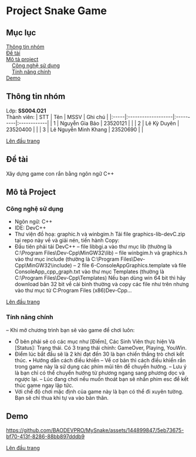 # Project Snake Game
<a name="top"><a>
## Mục lục

[Thông tin nhóm](#info)\
[Đề tài](#topic)\
[Mô tả project](#project)\
&nbsp;&nbsp;&nbsp; [Công nghệ sử dụng](#use)\
&nbsp;&nbsp;&nbsp; [Tính năng chính](#main-feature)\
[Demo](#demo)

## Thông tin nhóm <a name="info"></a>

Lớp: **SS004.O21** \
Thành viên:
| STT  | Tên                | MSSV      | Ghi chú     |
|:-----|:-------------------|:----------|:------------|
|  1   |   Nguyễn Gia Bảo   | 23520121  |  |
|  2   |    Lê Kỳ Duyên     | 23520400  |             |
|  3   |  Lê Nguyễn Minh Khang | 23520690  |             |

[Lên đầu trang](#top)
## Đề tài <a name="topic"></a>

Xây dựng game con rắn bằng ngôn ngữ C++

## Mô tả Project <a name="project"></a>

### Công nghệ sử dụng <a name="use"></a>
- Ngôn ngữ: C++
- IDE: DevC++
- Thư viện đồ hoạ: graphic.h và winbgim.h
Tải file graphics-lib-devC.zip tại repo này về và giải nén, tiến hành
Copy:
- Đầu tiên phải tải DevC++
– file libbgi.a vào thư mục lib (thường là C:\Program Files\Dev-Cpp\MinGW32\lib)
– file winbgim.h và graphics.h vào thư mục include (thường là C:\Program Files\Dev-Cpp\MinGW32\include)
– 2 file 6-ConsoleAppGraphics.template và file ConsoleApp_cpp_graph.txt vào thư mục Templates (thường là C:\Program Files\Dev-Cpp\Templates)
Nếu bạn dùng win 64 bit thì hãy download bản 32 bit về cài bình thường và copy các file như trên nhưng vào thư mục từ C:Program Files (x86)Dev-Cpp…

[Lên đầu trang](#top)
### Tính năng chính <a name="main-feature"></a>
– Khi mở chương trình bạn sẽ vào game để chơi luôn:
- Ở bên phải sẽ có các mục như [Điểm], Các Sinh Viên thực hiện Và [Status]: Trạng thái. Có 3 trạng thái chính: GameOver, Playing, YouWin.
- Điểm lúc bắt đầu sẽ là 2 khi đạt đến 30 là bạn chiến thắng trò chơi kết thúc.
• Hướng dẫn cách điều khiển
– Về cơ bản thì cách điều khiển rắn trong game này là sử dụng các phím mũi tên để chuyển hướng.
– Lưu ý là bạn chỉ có thể chuyển hướng từ phương ngang sang phương dọc và ngược lại.
– Lúc đang chơi nếu muốn thoát bạn sẽ nhấn phim esc để kết thúc game ngay lập tức.
- Với chế độ chơi mặc định của game này là bạn có thể đi xuyên tường. Bạn sẽ chỉ thua khi tự va vào bản thân.


  
## Demo <a name="demo"></a>
  
https://github.com/BAODEVPRO/MySnake/assets/144899847/5eb73675-bf70-413f-8286-88bb897dddb9



[Lên đầu trang](#top)
